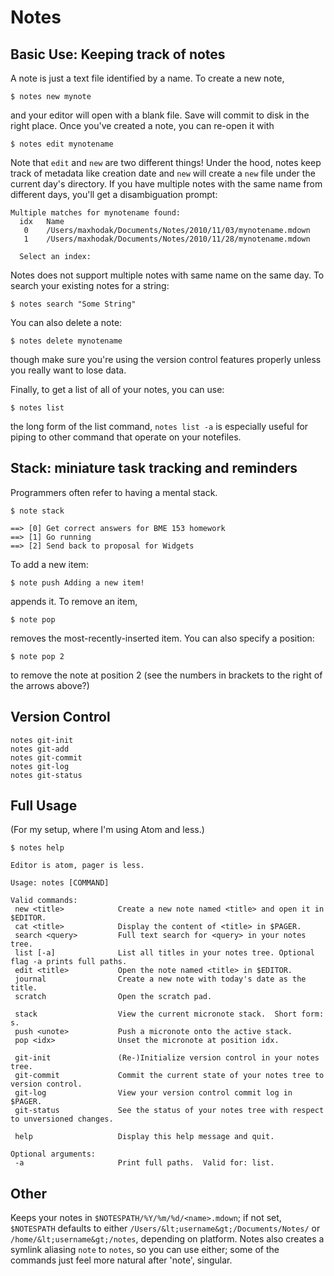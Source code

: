 # Notes

## Basic Use: Keeping track of notes

A note is just a text file identified by a name.  To create a new note,

    $ notes new mynote

and your editor will open with a blank file.  Save will commit to disk in the right place.  Once you've created a note, you can re-open it with

    $ notes edit mynotename

Note that `edit` and `new` are two different things!  Under the hood, notes keep track of metadata like creation date and `new` will create a `new` file under the current day's directory.  If you have multiple notes with the same name from different days, you'll get a disambiguation prompt:

    Multiple matches for mynotename found:
      idx   Name
       0    /Users/maxhodak/Documents/Notes/2010/11/03/mynotename.mdown
       1    /Users/maxhodak/Documents/Notes/2010/11/28/mynotename.mdown

      Select an index:

Notes does not support multiple notes with same name on the same day.  To search your existing notes for a string:

    $ notes search "Some String"

You can also delete a note:

    $ notes delete mynotename

though make sure you're using the version control features properly unless you really want to lose data.

Finally, to get a list of all of your notes, you can use:

    $ notes list

the long form of the list command, `notes list -a` is especially useful for piping to other command that operate on your notefiles.

## Stack: miniature task tracking and reminders

Programmers often refer to having a mental stack.

    $ note stack

    ==> [0] Get correct answers for BME 153 homework
    ==> [1] Go running
    ==> [2] Send back to proposal for Widgets

To add a new item:

    $ note push Adding a new item!

appends it.  To remove an item,

    $ note pop

removes the most-recently-inserted item. You can also specify a position:

    $ note pop 2

to remove the note at position 2 (see the numbers in brackets to the right of the arrows above?)

## Version Control

    notes git-init
    notes git-add
    notes git-commit
    notes git-log
    notes git-status

## Full Usage

(For my setup, where I'm using Atom and less.)

    $ notes help

    Editor is atom, pager is less.

    Usage: notes [COMMAND]

    Valid commands:
     new <title>            Create a new note named <title> and open it in $EDITOR.
     cat <title>            Display the content of <title> in $PAGER.
     search <query>         Full text search for <query> in your notes tree.
     list [-a]              List all titles in your notes tree. Optional flag -a prints full paths.
     edit <title>           Open the note named <title> in $EDITOR.
     journal                Create a new note with today's date as the title.
     scratch                Open the scratch pad.

     stack                  View the current micronote stack.  Short form: s.
     push <unote>           Push a micronote onto the active stack.
     pop <idx>              Unset the micronote at position idx.

     git-init               (Re-)Initialize version control in your notes tree.
     git-commit             Commit the current state of your notes tree to version control.
     git-log                View your version control commit log in $PAGER.
     git-status             See the status of your notes tree with respect to unversioned changes.

     help                   Display this help message and quit.

    Optional arguments:
     -a                     Print full paths.  Valid for: list.

## Other

Keeps your notes in `$NOTESPATH/%Y/%m/%d/<name>.mdown`; if not set, `$NOTESPATH` defaults to either `/Users/&lt;username&gt;/Documents/Notes/` or `/home/&lt;username&gt;/notes`, depending on platform.  Notes also creates a symlink aliasing `note` to `notes`, so you can use either; some of the commands just feel more natural after 'note', singular.
